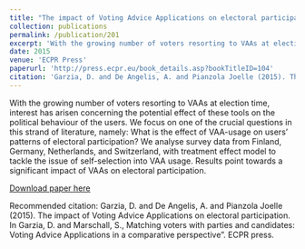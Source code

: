 ```yaml
---
title: "The impact of Voting Advice Applications on electoral participation"
collection: publications
permalink: /publication/201
excerpt: 'With the growing number of voters resorting to VAAs at election time, interest has arisen concerning the potential effect of these tools on the political behaviour of the users. We focus on one of the crucial questions in this strand of literature, namely: What is the effect of VAA-usage on users’ patterns of electoral participation? We analyse survey data from Finland, Germany, Netherlands, and Switzerland, with treatment effect model to tackle the issue of self-selection into VAA usage. Results point towards a significant impact of VAAs on electoral participation.'
date: 2015
venue: 'ECPR Press'
paperurl: 'http://press.ecpr.eu/book_details.asp?bookTitleID=104'
citation: 'Garzia, D. and De Angelis, A. and Pianzola Joelle (2015). The impact of Voting Advice Applications on electoral participation. In Garzia, D. and Marschall, S., Matching voters with parties and candidates: Voting Advice Applications in a comparative perspective”. ECPR press.'
---
```


With the growing number of voters resorting to VAAs at election time, interest has arisen concerning the potential effect of these tools on the political behaviour of the users. We focus on one of the crucial questions in this strand of literature, namely: What is the effect of VAA-usage on users’ patterns of electoral participation? We analyse survey data from Finland, Germany, Netherlands, and Switzerland, with treatment effect model to tackle the issue of self-selection into VAA usage. Results point towards a significant impact of VAAs on electoral participation.

[Download paper
here](http://press.ecpr.eu/book_details.asp?bookTitleID=104)

Recommended citation: Garzia, D. and De Angelis, A. and Pianzola Joelle (2015). The impact of Voting Advice Applications on electoral participation. In Garzia, D. and Marschall, S., Matching voters with parties and candidates: Voting Advice Applications in a comparative perspective”. ECPR press.
